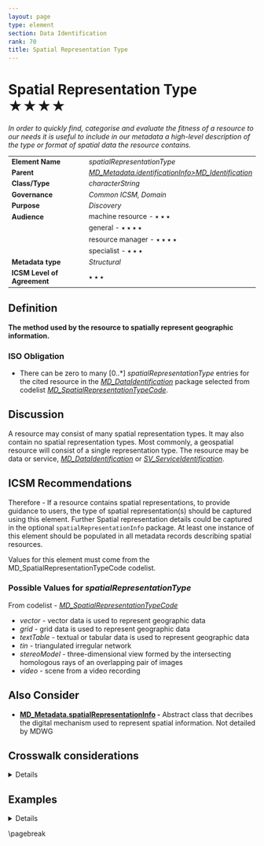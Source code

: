 ```yaml
---
layout: page
type: element
section: Data Identification
rank: 70
title: Spatial Representation Type
---
```

# Spatial Representation Type ★★★★
*In order to quickly find, categorise and evaluate the fitness of a resource to our needs it is useful to include in our metadata a high-level description of the type or format of spatial data the resource contains.*

| | |
| --- | --- |
| **Element Name** | *spatialRepresentationType* |
| **Parent** | *[MD_Metadata.identificationInfo>MD_Identification](./class-MD_Identification)* |
| **Class/Type** | *characterString* |
| **Governance** | *Common ICSM, Domain* |
| **Purpose** | *Discovery* |
| **Audience** | machine resource - ⭑ ⭑ ⭑ |
| | general - ⭑ ⭑ ⭑ ⭑ |
| | resource manager - ⭑ ⭑ ⭑ ⭑ |
| | specialist - ⭑ ⭑ ⭑ |
| **Metadata type** | *Structural* |
| **ICSM Level of Agreement** | ⭑ ⭑ ⭑ |

## Definition
**The method used by the resource to spatially represent geographic information.**

### ISO Obligation

- There can be zero to many [0..\*] *spatialRepresentationType* entries for the cited resource in the *[MD_DataIdentification](./class-MD_DataIdentification)* package selected from codelist *[MD_SpatialRepresentationTypeCode](http://wiki.esipfed.org/index.php/ISO_19115_and_19115-2_CodeList_Dictionaries#MD_SpatialRepresentationTypeCode)*.

## Discussion

A resource may consist of many spatial representation types. It may also contain no spatial representation types. Most commonly, a geospatial resource will consist of a single representation type. The resource may be data or service, *[MD_DataIdentification](./class-MD_DataIdentification)* or *[SV_ServiceIdentification](./ServiceIdentification)*.

## ICSM Recommendations

Therefore - If a resource contains spatial representations, to provide guidance to users, the type of spatial representation(s) should be captured using this element. Further Spatial representation details could be captured in the optional `spatialRepresentationInfo` package. At least one instance of this element should be populated in all metadata records describing spatial resources.

Values for this element must come from the MD_SpatialRepresentationTypeCode codelist.

### Possible Values for *spatialRepresentationType*

From codelist - *[MD_SpatialRepresentationTypeCode](http://wiki.esipfed.org/index.php/ISO_19115_and_19115-2_CodeList_Dictionaries#MD_SpatialRepresentationTypeCode)*

- *vector -* vector data is used to represent geographic data
- *grid -* grid data is used to represent geographic data
- *textTable -* textual or tabular data is used to represent geographic data
- *tin -* triangulated irregular network
- *stereoModel -* three-dimensional view formed by the intersecting homologous rays of an overlapping pair of images
- *video -* scene from a video recording

## Also Consider

- **[MD_Metadata.spatialRepresentationInfo](https://www.isotc211.org/hmmg/HTML/ConceptualModels/index.htm?goto=1:12:2:4095) -** Abstract class that decribes the digital mechanism used to represent spatial information. Not detailed by MDWG

## Crosswalk considerations

<details>

### ISO19139

MD_DataIdentification/spatialRepresentationType moved from MD_DataIdentification to MD_Identification in order to allow their use for service identification. In practice, when creating metadata for data, this change is not noticeable.

</details>

## Examples

<details>

### XML -
```
<mdb:MD_Metadata>
....
 <mdb:identificationInfo>
  <mri:MD_DataIdentification>
  ....
   <mri:spatialRepresentationType>
    <mcc:MD_SpatialRepresentationTypeCode 
    codeList="https://schemas.isotc211.org/19115/resources/Codelist/cat
    /codelists.xml#MD_SpatialRepresentationTypeCode"
    codeListValue="vector"/>
   </mri:spatialRepresentationType>
  ....
  </mri:MD_DataIdentification>
 </mdb:identificationInfo>
....
</mdb:MD_Metadata>
```

### UML diagrams
Recommended elements highlighted in Yellow

![spatialRepresentationType](../images/SpatialRepresentationTypeUML.png)

</details>

\pagebreak

